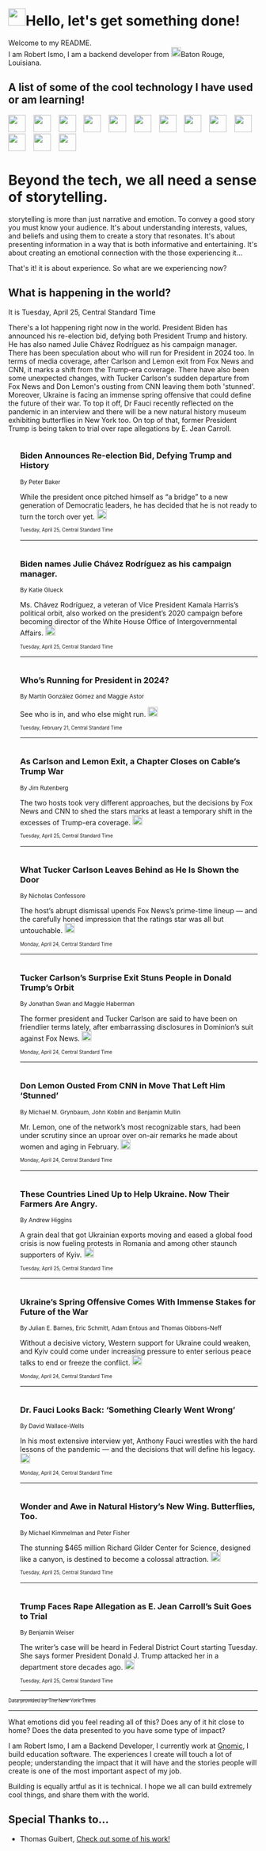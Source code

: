 <h1><img src="https://emojis.slackmojis.com/emojis/images/1643514375/3493/hot-coffee.gif?1643514375" width="35"/>Hello, let's get something done!</h1>

<p>Welcome to my README.<br/>
I am Robert Ismo, I am a backend developer from <img src="https://emojis.slackmojis.com/emojis/images/1638395689/50435/moulin_rouge.png?1638395689" width="20"/>Baton Rouge, Louisiana.</p>
<h2>A list of some of the cool technology I have used or am learning!</h2>
<p>
<img src="https://emojis.slackmojis.com/emojis/images/1643516091/21142/meow_bongotap.gif?1643516091" width="35" alt="">
<img src="https://img.shields.io/badge/Favorite%20Frontend%20Framework-SvelteKit-f83903" alt="">
<img src="https://img.shields.io/badge/Second%20Favorite-Vue-40b581" alt="">
<img src="https://img.shields.io/badge/Most%20Used%20Runtime-Nodejs-78b061" alt="">
<img src="https://emojis.slackmojis.com/emojis/images/1643517416/34482/fire.gif?1643517416" width="35" alt="">
<img src="https://img.shields.io/badge/Javascript%20But%20Better-Typescript-0078ca" alt="">
<img src="https://img.shields.io/badge/Favorite%20Language-Elixir-3e244d" alt="">
<img src="https://img.shields.io/badge/Containerize%20Everything-Docker-6ac9ef" alt="">
<img src="https://emojis.slackmojis.com/emojis/images/1643514596/5999/meow_party.gif?1643514596" width="35" alt="">
<img src="https://img.shields.io/badge/API%20Love%20Language-Graphql-de32a5" alt="">
<img src="https://img.shields.io/badge/Our%20Favorite%20Version%20Controller-Git-e94f33" alt="">
<img src="https://img.shields.io/badge/Favorite%20Database-Redis-d42d1d" alt="">
<img src="https://emojis.slackmojis.com/emojis/images/1643514559/5584/deployparrot.gif?1643514559" width="35" alt="">
<img src="https://img.shields.io/badge/Container%20Interstate-RabbitMQ-f66200" alt="">
<img src="https://img.shields.io/badge/Gotta%20Learn-Kubernetes-316adf" alt="">
<img src="https://img.shields.io/badge/Really%20Mature%20Now-WASM-654fef" alt="">
<img src="https://emojis.slackmojis.com/emojis/images/1666642497/61942/dance_vibe.gif?1666642497" width="35" alt="">
<img src="https://img.shields.io/badge/For%20My%20M1-ARM64-657d96" alt="">
<img src="https://img.shields.io/badge/Loving%20This%20So%20Much-TailwindCSS-17bcb5" alt="">
<img src="https://img.shields.io/badge/Cool%20Build%20Tool-Vite-f9cb24" alt="">
<img src="https://emojis.slackmojis.com/emojis/images/1669231376/62819/working-on-it.gif?1669231376" width="35" alt="">
<img src="https://img.shields.io/badge/Fun%20and%20Easy%20Database-MongoDB-5f8c49" alt="">
<img src="https://img.shields.io/badge/JS%20Life%20Support-NPM-c73737" alt="">
<img src="https://img.shields.io/badge/I%20Liked%20It-DynamoDB-0073b9" alt="">
<img src="https://emojis.slackmojis.com/emojis/images/1643514045/46/question.gif?1643514045" width="35" alt="">
<img src="https://img.shields.io/badge/cool-React-60d6f9" alt="">
<img src="https://img.shields.io/badge/Future%20Big%20Project-Lambda-f37e00" alt="">
<img src="https://img.shields.io/badge/NPM%20But%20Better-PNPM-f1aa07" alt="">
<img src="https://emojis.slackmojis.com/emojis/images/1643514943/9662/fbwow.gif?1643514943" width="35" alt="">
<img src="https://img.shields.io/badge/First%20Language-C-662079" alt="">
<img src="https://img.shields.io/badge/Where%20I%20Deploy%20Frontend-Vercel-000000" alt="">
<img src="https://img.shields.io/badge/Who%20Does%20not%20Want%20an%20App-Swift-f9492a" alt="">
<img src="https://emojis.slackmojis.com/emojis/images/1643514058/151/javascript.png?1643514058" width="35" alt="">
<img src="https://img.shields.io/badge/cool-Python-fbd542" alt="">
<img src="https://img.shields.io/badge/Favorite%20Something-Stripe-656cdc" alt="">
<img src="https://img.shields.io/badge/Of%20Course-HTML5-ed6327" alt="">
<img src="https://emojis.slackmojis.com/emojis/images/1660415405/60731/bomb.gif?1660415405" width="35" alt="">
<img src="https://img.shields.io/badge/hate-CSS-2964ec" alt="">
<img src="https://img.shields.io/badge/Learning-CircleCI-141215" alt="">
<img src="https://img.shields.io/badge/Learning-Rust-fbbb3b" alt="">
<img src="https://emojis.slackmojis.com/emojis/images/1660415397/60712/writing-hand.gif?1660415397" width="35" alt="">
<img src="https://img.shields.io/badge/Dev%20Browser%20of%20Choice-Firefox-cc4e26" alt="">
<img src="https://img.shields.io/badge/Recoverying%20From%20Windows-UNIX-1781e3" alt="">
<img src="https://img.shields.io/badge/LOVE-LogSeq-90c1c2" alt="">
<img src="https://emojis.slackmojis.com/emojis/images/1643514066/223/kirby.gif?1643514066" width="35" alt="">
<img src="https://img.shields.io/badge/Daily%20Driver-MacOS-e6e6e8" alt="">
<img src="https://img.shields.io/badge/Git%20Server-Github-000000" alt="">
<img src="https://img.shields.io/badge/enjoyable-EC2-f17428" alt="">
<img src="https://emojis.slackmojis.com/emojis/images/1643514239/2069/excited.gif?1643514239" width="35" alt="">
</p>
<h1>Beyond the tech, we all need a sense of storytelling.</h1>
<p>storytelling is more than just narrative and emotion. To convey a good story you must know your audience. It's about understanding interests, values, and beliefs and using them to create a story that resonates. It's about presenting information in a way that is both informative and entertaining. It's about creating an emotional connection with the those experiencing it...</p>
<p>That's it! it is about experience. So what are we experiencing now?</p>
<h2>What is happening in the world?</h2>
<p>It is Tuesday, April 25, Central Standard Time</p>
<p>
There&#39;s a lot happening right now in the world. President Biden has announced his re-election bid, defying both President Trump and history. He has also named Julie Chávez Rodríguez as his campaign manager. There has been speculation about who will run for President in 2024 too. In terms of media coverage, after Carlson and Lemon exit from Fox News and CNN, it marks a shift from the Trump-era coverage. There have also been some unexpected changes, with Tucker Carlson&#39;s sudden departure from Fox News and Don Lemon&#39;s ousting from CNN leaving them both &#39;stunned&#39;. Moreover, Ukraine is facing an immense spring offensive that could define the future of their war. To top it off, Dr Fauci recently reflected on the pandemic in an interview and there will be a new natural history museum exhibiting butterflies in New York too. On top of that, former President Trump is being taken to trial over rape allegations by E. Jean Carroll.</p>
<ol>
<img src="https://img.shields.io/badge/-us-blue" alt="">
<h3>Biden Announces Re-election Bid, Defying Trump and History</h3>
<sub>By Peter Baker</sub>
<p>While the president once pitched himself as “a bridge” to a new generation of Democratic leaders, he has decided that he is not ready to turn the torch over yet.  <a href="https://nyti.ms/3V685UT"><img src="https://developer.nytimes.com/files/poweredby_nytimes_30b.png?v=1583354208352" height="20"></a></p>
<sub><sub>Tuesday, April 25, Central Standard Time</sub></sub>
<hr/>
<img src="https://img.shields.io/badge/-us-blue" alt="">
<h3>Biden names Julie Chávez Rodríguez as his campaign manager.</h3>
<sub>By Katie Glueck</sub>
<p>Ms. Chávez Rodríguez, a veteran of Vice President Kamala Harris’s political orbit, also worked on the president’s 2020 campaign before becoming director of the White House Office of Intergovernmental Affairs.  <a href="https://nyti.ms/40wZhZu"><img src="https://developer.nytimes.com/files/poweredby_nytimes_30b.png?v=1583354208352" height="20"></a></p>
<sub><sub>Tuesday, April 25, Central Standard Time</sub></sub>
<hr/>
<img src="https://img.shields.io/badge/-us-blue" alt="">
<h3>Who’s Running for President in 2024?</h3>
<sub>By Martín González Gómez and Maggie Astor</sub>
<p>See who is in, and who else might run.  <a href="https://nyti.ms/3Y05QCI"><img src="https://developer.nytimes.com/files/poweredby_nytimes_30b.png?v=1583354208352" height="20"></a></p>
<sub><sub>Tuesday, February 21, Central Standard Time</sub></sub>
<hr/>
<img src="https://img.shields.io/badge/-technology-blue" alt="">
<h3>As Carlson and Lemon Exit, a Chapter Closes on Cable’s Trump War</h3>
<sub>By Jim Rutenberg</sub>
<p>The two hosts took very different approaches, but the decisions by Fox News and CNN to shed the stars marks at least a temporary shift in the excesses of Trump-era coverage.  <a href="https://nyti.ms/3LqAp1g"><img src="https://developer.nytimes.com/files/poweredby_nytimes_30b.png?v=1583354208352" height="20"></a></p>
<sub><sub>Tuesday, April 25, Central Standard Time</sub></sub>
<hr/>
<img src="https://img.shields.io/badge/-business-blue" alt="">
<h3>What Tucker Carlson Leaves Behind as He Is Shown the Door</h3>
<sub>By Nicholas Confessore</sub>
<p>The host’s abrupt dismissal upends Fox News’s prime-time lineup — and the carefully honed impression that the ratings star was all but untouchable.  <a href="https://nyti.ms/3n31qym"><img src="https://developer.nytimes.com/files/poweredby_nytimes_30b.png?v=1583354208352" height="20"></a></p>
<sub><sub>Monday, April 24, Central Standard Time</sub></sub>
<hr/>
<img src="https://img.shields.io/badge/-business-blue" alt="">
<h3>Tucker Carlson’s Surprise Exit Stuns People in Donald Trump’s Orbit</h3>
<sub>By Jonathan Swan and Maggie Haberman</sub>
<p>The former president and Tucker Carlson are said to have been on friendlier terms lately, after embarrassing disclosures in Dominion’s suit against Fox News.  <a href="https://nyti.ms/3Ls00qo"><img src="https://developer.nytimes.com/files/poweredby_nytimes_30b.png?v=1583354208352" height="20"></a></p>
<sub><sub>Monday, April 24, Central Standard Time</sub></sub>
<hr/>
<img src="https://img.shields.io/badge/-business-blue" alt="">
<h3>Don Lemon Ousted From CNN in Move That Left Him ‘Stunned’</h3>
<sub>By Michael M. Grynbaum, John Koblin and Benjamin Mullin</sub>
<p>Mr. Lemon, one of the network’s most recognizable stars, had been under scrutiny since an uproar over on-air remarks he made about women and aging in February.  <a href="https://nyti.ms/3NaIV5Q"><img src="https://developer.nytimes.com/files/poweredby_nytimes_30b.png?v=1583354208352" height="20"></a></p>
<sub><sub>Monday, April 24, Central Standard Time</sub></sub>
<hr/>
<img src="https://img.shields.io/badge/-world-blue" alt="">
<h3>These Countries Lined Up to Help Ukraine. Now Their Farmers Are Angry.</h3>
<sub>By Andrew Higgins</sub>
<p>A grain deal that got Ukrainian exports moving and eased a global food crisis is now fueling protests in Romania and among other staunch supporters of Kyiv.  <a href="https://nyti.ms/3oCRkoi"><img src="https://developer.nytimes.com/files/poweredby_nytimes_30b.png?v=1583354208352" height="20"></a></p>
<sub><sub>Tuesday, April 25, Central Standard Time</sub></sub>
<hr/>
<img src="https://img.shields.io/badge/-us-blue" alt="">
<h3>Ukraine’s Spring Offensive Comes With Immense Stakes for Future of the War</h3>
<sub>By Julian E. Barnes, Eric Schmitt, Adam Entous and Thomas Gibbons-Neff</sub>
<p>Without a decisive victory, Western support for Ukraine could weaken, and Kyiv could come under increasing pressure to enter serious peace talks to end or freeze the conflict.  <a href="https://nyti.ms/43Xf46K"><img src="https://developer.nytimes.com/files/poweredby_nytimes_30b.png?v=1583354208352" height="20"></a></p>
<sub><sub>Monday, April 24, Central Standard Time</sub></sub>
<hr/>
<img src="https://img.shields.io/badge/-magazine-blue" alt="">
<h3>Dr. Fauci Looks Back: ‘Something Clearly Went Wrong’</h3>
<sub>By David Wallace-Wells</sub>
<p>In his most extensive interview yet, Anthony Fauci wrestles with the hard lessons of the pandemic — and the decisions that will define his legacy.  <a href="https://nyti.ms/3mTaNkg"><img src="https://developer.nytimes.com/files/poweredby_nytimes_30b.png?v=1583354208352" height="20"></a></p>
<sub><sub>Monday, April 24, Central Standard Time</sub></sub>
<hr/>
<img src="https://img.shields.io/badge/-arts-blue" alt="">
<h3>Wonder and Awe in Natural History’s New Wing. Butterflies, Too.</h3>
<sub>By Michael Kimmelman and Peter Fisher</sub>
<p>The stunning $465 million Richard Gilder Center for Science, designed like a canyon, is destined to become a colossal attraction.  <a href="https://nyti.ms/3Nfrf90"><img src="https://developer.nytimes.com/files/poweredby_nytimes_30b.png?v=1583354208352" height="20"></a></p>
<sub><sub>Tuesday, April 25, Central Standard Time</sub></sub>
<hr/>
<img src="https://img.shields.io/badge/-nyregion-blue" alt="">
<h3>Trump Faces Rape Allegation as E. Jean Carroll’s Suit Goes to Trial</h3>
<sub>By Benjamin Weiser</sub>
<p>The writer’s case will be heard in Federal District Court starting Tuesday. She says former President Donald J. Trump attacked her in a department store decades ago.  <a href="https://nyti.ms/3n67upN"><img src="https://developer.nytimes.com/files/poweredby_nytimes_30b.png?v=1583354208352" height="20"></a></p>
<sub><sub>Tuesday, April 25, Central Standard Time</sub></sub>
<hr/>
</ol>
<a href="https://developer.nytimes.com"><sub><sub>Data provided by The New York Times</sub></sub></a>
<hr/>
<p>What emotions did you feel reading all of this? Does any of it hit close to home? Does the data presented to you have some type of impact?</p>
<p>I am Robert Ismo, I am a Backend Developer, I currently work at <a href="https://gnomic.education/">Gnomic</a>, I build education software. The experiences I create will touch a lot of people; understanding the impact that it will have and the stories people will create is one of the most important aspect of my job.</p>
<p>Building is equally artful as it is technical. I hope we all can build extremely cool things, and share them with the world.</p>
<h2>Special Thanks to...</h2>
<ul>
<li>Thomas Guibert, <a href="https://github.com/thmsgbrt/thmsgbrt">Check out some of his work!</a></li>
</ul>